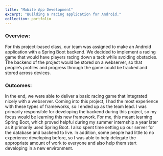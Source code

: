 ```yaml
---
title: "Mobile App Development"
excerpt: "Building a racing application for Android."
collection: portfolio
---
```


### Overview:

For this project-based class, our team was assigned to make an Android application with a Spring Boot backend. We decided to implement a racing game that would have players racing down a tack while avoiding obstacles. The backend of the project would be stored on a webserver, so that people’s profiles and progress through the game could be tracked and stored across devices.


### Outcomes:

In the end, we were able to deliver a basic racing game that integrated nicely with a webserver. Coming into this project, I had the most experience with these types of frameworks, so I ended up as the team lead. I was primarily responsible for developing the backend during this project, so my focus would be learning this new framework. For me, this meant learning Spring Boot, which proved helpful during my summer internship a year later as it primarily used Spring Boot. I also spent time setting up our server for the database and backend to live. In addition, some people had little to no experience developing before, so I was able to help delegate the appropriate amount of work to everyone and also help them start developing in a new environment.
